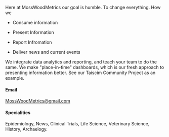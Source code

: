 Here at MossWoodMetrics our goal is humble. To change everything. How we

- Consume information

- Present Information

- Report Infromation

- Deliver news and current events

We integrate data analytics and reporting, and teach your team to do the same. We make "place-in-time" dashboards, which is our fresh approach to presenting information better.
See our Taiscim Community Project as an example. 

#### Email
MossWoodMetrics@gmail.com

#### Specialities
Epidemiology, News, Clinical Trials, Life Science, Veterinary Science, History, Archaelogy. 
